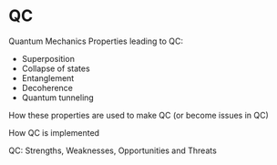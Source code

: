 # QC

Quantum Mechanics Properties leading to QC:
  * Superposition
  * Collapse of states
  * Entanglement
  * Decoherence
  * Quantum tunneling

How these properties are used to make QC (or become issues in QC)


How QC is implemented


QC: Strengths, Weaknesses, Opportunities and Threats

